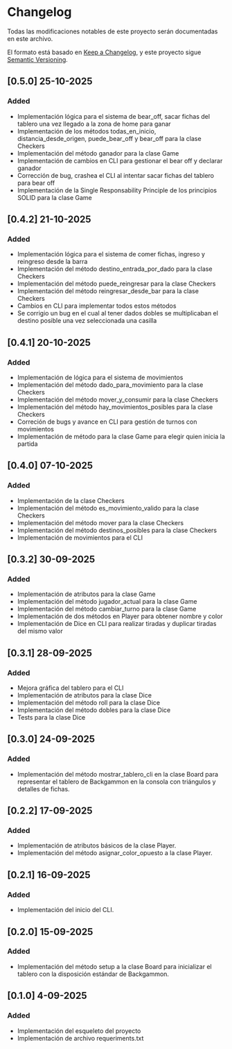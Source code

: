 # Changelog

Todas las modificaciones notables de este proyecto serán documentadas en este archivo.

El formato está basado en [Keep a Changelog](https://keepachangelog.com/es-ES/1.1.0/),
y este proyecto sigue [Semantic Versioning](https://semver.org/lang/es/).

## [0.5.0] 25-10-2025

### Added

- Implementación lógica para el sistema de bear_off, sacar fichas del tablero una vez llegado a la zona de home para ganar
- Implementación de los métodos todas_en_inicio, distancia_desde_origen, puede_bear_off y bear_off para la clase Checkers
- Implementación del método ganador para la clase Game
- Implementación de cambios en CLI para gestionar el bear off y declarar ganador
- Corrección de bug, crashea el CLI al intentar sacar fichas del tablero para bear off
- Implementación de la Single Responsability Principle de los principios SOLID para la clase Game

## [0.4.2] 21-10-2025

### Added

- Implementación lógica para el sistema de comer fichas, ingreso y reingreso desde la barra
- Implementación del método destino_entrada_por_dado para la clase Checkers
- Implementación del método puede_reingresar para la clase Checkers
- Implementación del método reingresar_desde_bar para la clase Checkers
- Cambios en CLI para implementar todos estos métodos
- Se corrigio un bug en el cual al tener dados dobles se multiplicaban el destino posible una vez seleccionada una casilla

## [0.4.1] 20-10-2025

### Added

- Implementación de lógica para el sistema de movimientos
- Implementación del método dado_para_movimiento para la clase Checkers
- Implementación del método mover_y_consumir para la clase Checkers
- Implementación del método hay_movimientos_posibles para la clase Checkers
- Correción de bugs y avance en CLI para gestión de turnos con movimientos
- Implementación de método para la clase Game para elegir quien inicia la partida

## [0.4.0] 07-10-2025

### Added

- Implementación de la clase Checkers
- Implementación del método es_movimiento_valido para la clase Checkers
- Implementación del método mover para la clase Checkers
- Implementación del método destinos_posibles para la clase Checkers
- Implementación de movimientos para el CLI

## [0.3.2] 30-09-2025

### Added

- Implementación de atributos para la clase Game
- Implementación del método jugador_actual para la clase Game
- Implementación del método cambiar_turno para la clase Game
- Implementación de dos métodos en Player para obtener nombre y color
- Implementación de Dice en CLI para realizar tiradas y duplicar tiradas del mismo valor

## [0.3.1] 28-09-2025

### Added

- Mejora gráfica del tablero para el CLI
- Implementación de atributos para la clase Dice
- Implementación del método roll para la clase Dice
- Implementación del método dobles para la clase Dice
- Tests para la clase Dice

## [0.3.0] 24-09-2025

### Added

- Implementación del método mostrar_tablero_cli en la clase Board para representar el tablero de Backgammon en la consola con triángulos y detalles de fichas.

## [0.2.2] 17-09-2025

### Added

- Implementación de atributos básicos de la clase Player.
- Implementación del método asignar_color_opuesto a la clase Player.

## [0.2.1] 16-09-2025

### Added

- Implementación del inicio del CLI.

## [0.2.0] 15-09-2025

### Added

- Implementación del método setup a la clase Board para inicializar el tablero con la disposición estándar de Backgammon.

## [0.1.0] 4-09-2025

### Added

- Implementación del esqueleto del proyecto
- Implementación de archivo requeriments.txt
